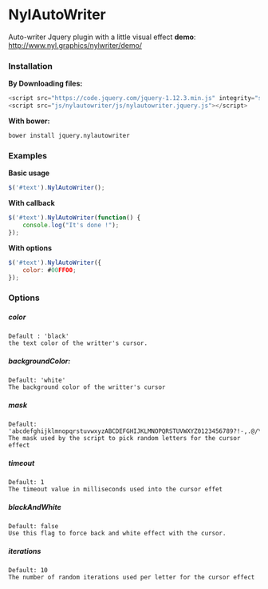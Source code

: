 # NylAutoWriter
Auto-writer Jquery plugin with a little visual effect
__demo__: http://www.nyl.graphics/nylwriter/demo/

### Installation
__By Downloading files:__
```javascript
<script src="https://code.jquery.com/jquery-1.12.3.min.js" integrity="sha256-aaODHAgvwQW1bFOGXMeX+pC4PZIPsvn2h1sArYOhgXQ="   crossorigin="anonymous"></script>
<script src="js/nylautowriter/js/nylautowriter.jquery.js"></script>
```

__With bower:__
```
bower install jquery.nylautowriter
```
### Examples
__Basic usage__
```javascript
$('#text').NylAutoWriter();
```
__With callback__
```javascript
$('#text').NylAutoWriter(function() {
    console.log("It's done !");
});
```
__With options__
```javascript
$('#text').NylAutoWriter({
    color: #00FF00;
});
```

### Options

##### color
    Default : 'black'
    the text color of the writter's cursor.
##### backgroundColor:
    Default: 'white'
    The background color of the writter's cursor
##### mask
    Default: 'abcdefghijklmnopqrstuvwxyzABCDEFGHIJKLMNOPQRSTUVWXYZ0123456789?!-,.@/\'"'
    The mask used by the script to pick random letters for the cursor effect
##### timeout
    Default: 1
    The timeout value in milliseconds used into the cursor effet
##### blackAndWhite
    Default: false
    Use this flag to force back and white effect with the cursor.
##### iterations
    Default: 10
    The number of random iterations used per letter for the cursor effect
